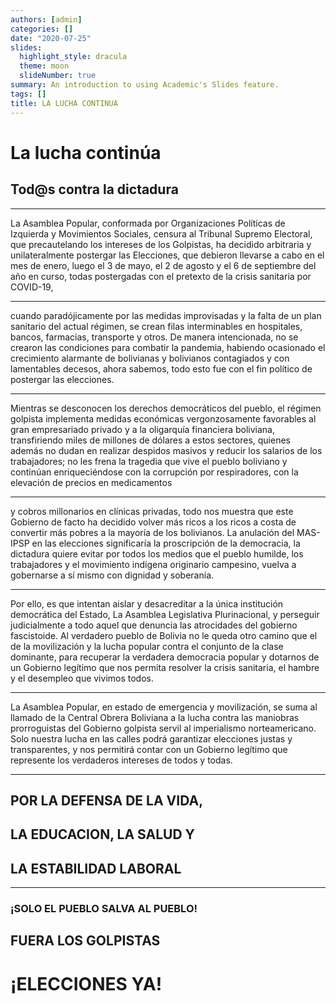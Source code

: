 ```yaml
---
authors: [admin]
categories: []
date: "2020-07-25"
slides:
  highlight_style: dracula
  theme: moon
  slideNumber: true
summary: An introduction to using Academic's Slides feature.
tags: []
title: LA LUCHA CONTINUA
---
```


# La lucha continúa

## Tod@s contra la dictadura

---

La Asamblea Popular, conformada por Organizaciones Políticas de Izquierda y Movimientos Sociales, censura al Tribunal Supremo Electoral, que precautelando los intereses de los Golpistas, ha decidido arbitraria y unilateralmente postergar las Elecciones, que debieron llevarse a cabo en el mes de enero, luego el 3 de mayo, el 2 de agosto y el 6 de septiembre del año en curso, todas postergadas con el pretexto de la crisis sanitaria por COVID-19,

---

cuando paradójicamente por las medidas improvisadas y la falta de un plan sanitario del actual régimen, se crean filas interminables en hospitales, bancos, farmacias, transporte y otros. De manera intencionada, no se crearon las condiciones para combatir la pandemia, habiendo ocasionado el crecimiento alarmante de bolivianas y bolivianos contagiados y con lamentables decesos, ahora sabemos, todo esto fue con el fin político de postergar las elecciones.

---

Mientras se desconocen los derechos democráticos del pueblo, el régimen golpista implementa medidas económicas vergonzosamente favorables al gran empresariado privado y a la oligarquía financiera boliviana, transfiriendo miles de millones de dólares a estos sectores, quienes además no dudan en realizar despidos masivos y reducir los salarios de los trabajadores; no les frena la tragedia que vive el pueblo boliviano y continúan enriqueciéndose con la corrupción por respiradores, con la elevación de precios en medicamentos

---

 y cobros millonarios en clínicas privadas, todo nos muestra que este Gobierno de facto ha decidido volver más ricos a los ricos a costa de convertir más pobres a la mayoría de los bolivianos.
La anulación del MAS-IPSP en las elecciones significaría la proscripción de la democracia, la dictadura quiere evitar por todos los medios que el pueblo humilde, los trabajadores y el movimiento indígena originario campesino, vuelva a gobernarse a sí mismo con dignidad y soberanía.

---

Por ello, es que intentan aislar y desacreditar a la única institución democrática del Estado, La Asamblea Legislativa Plurinacional, y perseguir judicialmente a todo aquel que denuncia las atrocidades del gobierno fascistoide.
Al verdadero pueblo de Bolivia no le queda otro camino que el de la movilización y la lucha popular contra el conjunto de la clase dominante, para recuperar la verdadera democracia popular y dotarnos de un Gobierno legítimo que nos permita resolver la crisis sanitaria, el hambre y el desempleo que vivimos todos.

---

La Asamblea Popular, en estado de emergencia y movilización, se suma al llamado de la Central Obrera Boliviana a la lucha contra las maniobras prorroguistas del Gobierno golpista servil al imperialismo norteamericano. Solo nuestra lucha en las calles podrá garantizar elecciones justas y transparentes, y nos permitirá contar con un Gobierno legítimo que represente los verdaderos intereses de todos y todas.

---

## POR LA DEFENSA DE LA VIDA,
## LA EDUCACION, LA SALUD Y
## LA ESTABILIDAD LABORAL

---

### ¡SOLO EL PUEBLO SALVA AL PUEBLO!
## FUERA LOS GOLPISTAS
# ¡ELECCIONES YA!
